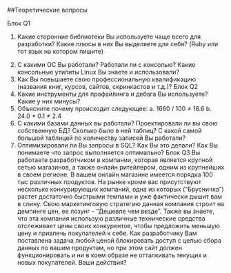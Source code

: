
##Теоретические вопросы
>
Блок Q1 
1. Какие сторонние библиотеки Вы используете чаще всего для разработки? Какие плюсы в
них Вы выделяете для себя? (Ruby или тот язык на котором пишите)
> 

2. C какими OС Вы работали? Работали ли с консолью? Какие консольные утилиты Linux
Вы знаете и использовали?
3. Как Вы повышаете свою профессиональную квалификацию (названия книг, курсов,
сайтов, скринкастов и т.д.)?
Блок Q2
1. Какие инструменты для профайлинга и дебага Вы используете? Какие у них минусы?
2. Объясните почему происходит следующее:
a. 1660 / 100 ≠ 16.6
b. 24.0 * 0.1 ≠ 2.4
3. С какими базами данных вы работали? Проектировали ли вы свою собственную БД?
Сколько было в ней таблиц? С какой самой большой таблицей по количеству записей
Вы работали?
4. Оптимизировали ли Вы запросы в SQL? Как Вы это делали? Как Вы понимаете что
запрос выполняется оптимально?
Блок Q3
Вы работаете разработчиком в компании, которая является крупной сетью магазинов, а
также онлайн ритейлером, одним из крупнейших в своем регионе. В вашем онлайн
магазине имеется порядка 100 тыс различных продуктов.
На рынке кроме вас присутствуют несколько конкурирующих компаний, одна из которых
(“Брусничка”) растет достаточно быстрыми темпами и уже фактически дышит вам в
спину. Свою маркетинговую стратегию данная компания строит на демпинге цен, ее
лозунг - “Дешевле чем везде”. Также вы знаете, что эта компания использую различные
технические средства отслеживает цены своих конкурентов, чтобы предложить меньшую
цену и привлечь покупателей к себе.
Как разработчику Вам поставлена задача любой ценой блокировать доступ с целью
сбора данных по вашим продуктам, но при этом сайт должен функционировать и ни в
коем образе не отталкивать текущих и новых покупателей.
Ваши действия?
